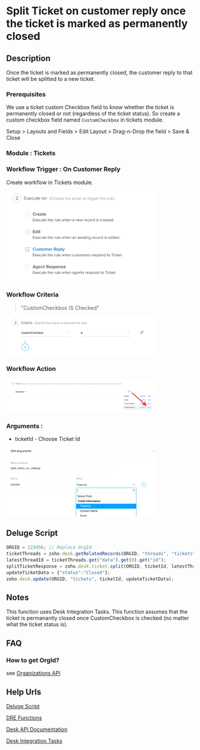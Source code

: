 # Split Ticket on customer reply once the ticket is marked as permanently closed

## Description
Once the ticket is marked as permanently closed, the customer reply to that ticket will be splitted to a new ticket.

### Prerequisites
We use a ticket custom Checkbox field to know whether the ticket is permanently closed or not (regardless of the ticket status). So create a custom checkbox field named `CustomCheckbox` in tickets module.

Setup > Layouts and Fields > Edit Layout > Drag-n-Drop the field > Save & Close


### Module : Tickets
### Workflow Trigger : On Customer Reply
Create workflow in Tickets module. 

<img src="images/wfCxReply.png" alt="wfCxReply" width="400"/>

### Workflow Criteria
> "CustomCheckbox IS Checked"
<img src="images/wfCrt.png" alt="wfCrt" width="400"/>

### Workflow Action
<img src="images/wfAction.png" alt="wfAction" width="400"/>

### Arguments : 
* ticketId - Choose Ticket Id

<img src="images/argTktId.png" alt="argTktId" width="400"/>

## Deluge Script
```javascript
ORGID = 123456; // Replace OrgId
ticketThreads = zoho.desk.getRelatedRecords(ORGID, "threads", "tickets", ticketId);
latestThreadId = ticketThreads.get("data").get(0).get("id");
splitTicketResponse = zoho.desk.ticket.split(ORGID, ticketId, latestThreadId);
updateTicketData = {"status":"Closed"};
zoho.desk.update(ORGID, "tickets", ticketId, updateTicketData);
```

## Notes
This function uses Desk Integration Tasks. This function assumes that the ticket is permanantly closed once CustomCheckbox is checked (no matter what the ticket status is).

## FAQ
### How to get OrgId?
see [Organizations API](https://desk.zoho.com/support/APIDocument.do#Organizations)



## Help Urls
[Deluge Script](https://www.zoho.com/deluge/help/)

[DRE Functions](https://dre.zoho.com/help/)

[Desk API Documentation](https://desk.zoho.com/support/APIDocument.do)

[Desk Integration Tasks](https://www.zoho.com/deluge/help/desk-tasks.html)
